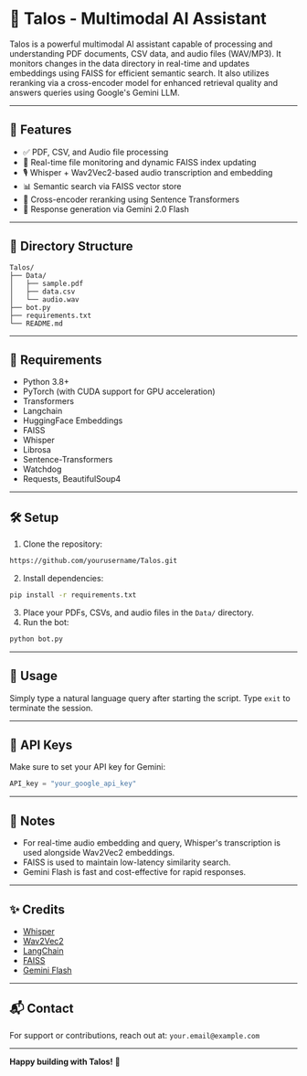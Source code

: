 # 🤖 Talos - Multimodal AI Assistant

Talos is a powerful multimodal AI assistant capable of processing and understanding PDF documents, CSV data, and audio files (WAV/MP3). It monitors changes in the data directory in real-time and updates embeddings using FAISS for efficient semantic search. It also utilizes reranking via a cross-encoder model for enhanced retrieval quality and answers queries using Google's Gemini LLM.

---

## 🚀 Features

- ✅ PDF, CSV, and Audio file processing
- 🔄 Real-time file monitoring and dynamic FAISS index updating
- 🎙️ Whisper + Wav2Vec2-based audio transcription and embedding
- 📊 Semantic search via FAISS vector store
- 🧠 Cross-encoder reranking using Sentence Transformers
- 💬 Response generation via Gemini 2.0 Flash

---

## 📁 Directory Structure

```
Talos/
├── Data/
│   ├── sample.pdf
│   ├── data.csv
│   └── audio.wav
├── bot.py
├── requirements.txt
└── README.md
```

---

## 🔧 Requirements

- Python 3.8+
- PyTorch (with CUDA support for GPU acceleration)
- Transformers
- Langchain
- HuggingFace Embeddings
- FAISS
- Whisper
- Librosa
- Sentence-Transformers
- Watchdog
- Requests, BeautifulSoup4

---

## 🛠️ Setup

1. Clone the repository:

```bash
https://github.com/yourusername/Talos.git
```

2. Install dependencies:

```bash
pip install -r requirements.txt
```

3. Place your PDFs, CSVs, and audio files in the `Data/` directory.
4. Run the bot:

```bash
python bot.py
```

---

## 💬 Usage

Simply type a natural language query after starting the script. Type `exit` to terminate the session.

---

## 🔐 API Keys

Make sure to set your API key for Gemini:

```python
API_key = "your_google_api_key"
```

---

## 📌 Notes

- For real-time audio embedding and query, Whisper's transcription is used alongside Wav2Vec2 embeddings.
- FAISS is used to maintain low-latency similarity search.
- Gemini Flash is fast and cost-effective for rapid responses.

---

## ✨ Credits

- [Whisper](https://github.com/openai/whisper)
- [Wav2Vec2](https://huggingface.co/facebook/wav2vec2-base-960h)
- [LangChain](https://www.langchain.com/)
- [FAISS](https://github.com/facebookresearch/faiss)
- [Gemini Flash](https://ai.google.dev/)

---

## 📬 Contact

For support or contributions, reach out at: `your.email@example.com`

---

**Happy building with Talos!** 🚀

